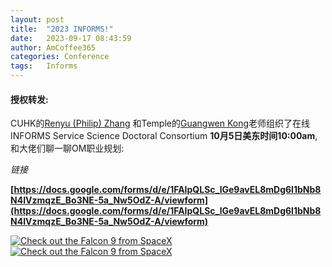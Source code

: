 ```yaml
---
layout: post
title:  "2023 INFORMS!"
date:   2023-09-17 08:43:59
author: AmCoffee365
categories: Conference
tags:	Informs
---
```


#### 授权转发:  

CUHK的[Renyu (Philip) Zhang](https://rphilipzhang.github.io/rphilipzhang/) 和Temple的[Guangwen Kong](https://www.fox.temple.edu/directory/guangwen-crystal-kong-tul69180)老师组织了在线INFORMS Service Science Doctoral Consortium **10月5日美东时间10:00am**, 和大佬们聊一聊OM职业规划:

*链接*

**[https://docs.google.com/forms/d/e/1FAIpQLSc_lGe9avEL8mDg6l1bNb8N4IVzmqzE_Bo3NE-5a_Nw5OdZ-A/viewform](https://docs.google.com/forms/d/e/1FAIpQLSc_lGe9avEL8mDg6l1bNb8N4IVzmqzE_Bo3NE-5a_Nw5OdZ-A/viewform)**







<a href="//knocktao.github.io/assets/posts_img/2023-09-17-informs-poster.png" data-lightbox="falcon9-large" data-title="Check out the Falcon 9 from SpaceX">
  <img src="//knocktao.github.io/assets/posts_img/2023-09-17-informs-poster.png" title="Check out the Falcon 9 from SpaceX">
</a>


<a href="//knocktao.github.io/assets/posts_img/2023-09-17-informs-google-sheet.png" data-lightbox="falcon9-large" data-title="Check out the Falcon 9 from SpaceX">
  <img src="//knocktao.github.io/assets/posts_img/2023-09-17-informs-google-sheet.png" title="Check out the Falcon 9 from SpaceX">
</a>


<script>
window.tooltips = window.tooltips || []
window.tooltips.push(['#someId', { content: "This is the text of the tooltip!" }])
window.tooltips.push(['#someOtherId', { content: "{% include tooltips/example.html %}", placement: "right" }])
</script>
